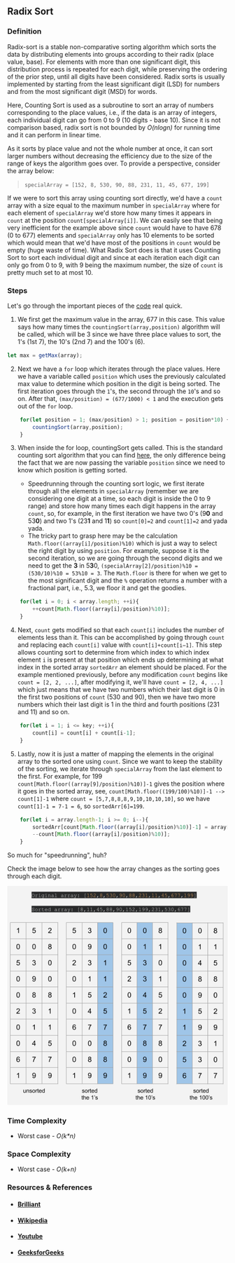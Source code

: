 ## Radix Sort

### Definition
Radix-sort is a stable non-comparative sorting algorithm which sorts the data by distributing elements into groups according to their radix (place value, base). For elements with more than one significant digit, this distribution process is repeated for each digit, while preserving the ordering of the prior step, until all digits have been considered. Radix sorts is usually implemented by starting from the least significant digit (LSD) for numbers and from the most significant digit (MSD) for words.


Here, Counting Sort is used as a subroutine to sort an array of numbers corresponding to the place values, i.e., if the data is an array of integers, each individual digit can go from 0 to 9 (10 digits - base 10). Since it is not comparison based, radix sort is not bounded by _O(nlog⁡n)_ for running time and it can perform in linear time.


As it sorts by place value and not the whole number at once, it can sort larger numbers without decreasing the efficiency due to the size of the range of keys the algorithm goes over. To provide a perspective, consider the array below:
> `specialArray = [152, 8, 530, 90, 88, 231, 11, 45, 677, 199]`

If we were to sort this array using counting sort directly, we'd have a `count` array with a size equal to the maximum number in `specialArray` where for each element of `specialArray` we'd store how many times it appears in `count` at the position `count[specialArray[i]]`. We can easily see that being very inefficient for the example above since `count` would have to have 678 (0 to 677) elements and `specialArray` only has 10 elements to be sorted which would mean that we'd have most of the positions in `count` would be empty (huge waste of time). What Radix Sort does is that it uses Counting Sort to sort each individual digit and since at each iteration each digit can only go from 0 to 9, with 9 being the maximum number, the size of `count` is pretty much set to at most 10.


### Steps
Let's go through the important pieces of the [code](radixSort.js) real quick.

1. We first get the maximum value in the array, 677 in this case. This value says how many times the `countingSort(array,position)` algorithm will be called, which will be 3 since we have three place values to sort, the 1's (1st 7), the 10's (2nd 7) and the 100's (6).
```javascript
let max = getMax(array);
```
2. Next we have a `for` loop which iterates through the place values. Here we have a variable called `position` which uses the previously calculated max value to determine which position in the digit is being sorted. The first iteration goes through the `1`'s, the second through the `10`'s and so on. After that, `(max/position) = (677/1000) < 1` and the execution gets out of the `for` loop.
```javascript
    for(let position = 1; (max/position) > 1; position = position*10) {
        countingSort(array,position);
    }
```
3. When inside the for loop, countingSort gets called. This is the standard counting sort algorithm that you can find [here](../Counting%20Sort/countingSort.js), the only difference being the fact that we are now passing the variable `position` since we need to know which position is getting sorted.
    
   * Speedrunning through the counting sort logic, we first iterate through all the elements in `specialArray` (remember we are considering one digit at a time, so each digit is inside the 0 to 9 range) and store how many times each digit happens in the array `count`, so, for example, in the first iteration we have two 0's (9**0** and 53**0**) and two 1's (23**1** and 1**1**) so `count[0]=2` and `count[1]=2` and yada yada.
   * The tricky part to grasp here may be the calculation `Math.floor((array[i]/position)%10)` which is just a way to select the right digit by using `position`. For example, suppose it is the second iteration, so we are going through the second digits and we need to get the **3** in 5**3**0, `(specialArray[2]/position)%10 = (530/10)%10 = 53%10 = 3`. The `Math.floor` is there for when we get to the most significant digit and the `%` operation returns a number with a fractional part, i.e., 5.3, we floor it and get the goodies.
```javascript
    for(let i = 0; i < array.length; ++i){
        ++count[Math.floor((array[i]/position)%10)];
    }
```
  
4. Next, `count` gets modified so that each `count[i]` includes the number of elements less than it. This can be accomplished by going through `count` and replacing each `count[i]` value with `count[i]+count[i−1]`. This step allows counting sort to determine from which index to which index element `i` is present at that position which ends up determining at what index in the sorted array `sortedArr` an element should be placed. For the example mentioned previously, before any modification `count` begins like `count = [2, 2, ...]`, after modifying it, we'll have `count = [2, 4, ...]` which just means that we have two numbers which their last digit is 0 in the first two positions of `count` (530 and 90), then we have two more numbers which their last digit is 1 in the third and fourth positions (231 and 11) and so on.
```javascript
    for(let i = 1; i <= key; ++i){
        count[i] = count[i] + count[i-1]; 
    }
```

5. Lastly, now it is just a matter of mapping the elements in the original array to the sorted one using `count`. Since we want to keep the stability of the sorting, we iterate through `specialArray` from the last element to the first. For example, for 199 `count[Math.floor((array[9]/position)%10)]-1` gives the position where it goes in the sorted array, see, `count[Math.floor((199/100)%10)]-1 --> count[1]-1` where `count = [5,7,8,8,8,9,10,10,10,10]`, so we have `count[1]-1 = 7-1 = 6`, so `sortedArr[6]=199`.
```javascript
    for(let i = array.length-1; i >= 0; i--){
        sortedArr[count[Math.floor((array[i]/position)%10)]-1] = array[i];
        --count[Math.floor((array[i]/position)%10)];
    }
```
So much for "speedrunning", huh? 

Check the image below to see how the array changes as the sorting goes through each digit.

![radix-sort](../../../resources/img/radix-sort-01.png)

### Time Complexity
* Worst case - _O(k*n)_

### Space Complexity
* Worst case - _O(k+n)_
### Resources & References

* #### [Brilliant](https://brilliant.org/wiki/radix-sort/)
* #### [Wikipedia](https://en.wikipedia.org/wiki/Radix_sort)
* #### [Youtube](https://www.youtube.com/watch?v=Il45xNUHGp0&list=PLdo5W4Nhv31bbKJzrsKfMpo_grxuLl8LU&index=107)
* #### [GeeksforGeeks](https://www.geeksforgeeks.org/radix-sort/)
